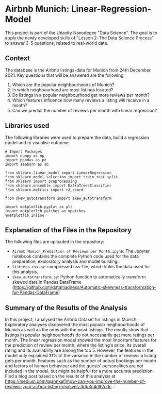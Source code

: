 # Airbnb Munich: Linear-Regression-Model

This project is part of the Udacity Nanodegee "Data Science". The goal is to apply the newly developed skills of "Lesson 2: The Data Science Process" to answer 3-5 questions, related to real-world data.

## Context
The database is the Airbnb listings-data for Munich from 24th December 2021.
Key questions that will be answered are the following:

1. Which are the popular neighbourhoods of Munich?
2. In which neighbourhood are most listings located?
3. Do listings in a popular neighbourhood get more reviews per month?
4. Which features influence how many reviews a listing will receive in a month?
5. Can we predict the number of reviews per month with linear regression?

## Libraries used
The following libraries were used to prepare the data, build a regression model and to visualise outcome:
```
# Import Packages
import numpy as np
import pandas as pd
import seaborn as sb

from sklearn.linear_model import LinearRegression
from sklearn.model_selection import train_test_split
from sklearn import preprocessing
from sklearn.ensemble import ExtraTreesClassifier
from sklearn.metrics import r2_score

from skew_autotransform import skew_autotransform

import matplotlib.pyplot as plt
import matplotlib.patches as mpatches
%matplotlib inline
```

## Explanation of the Files in the Repository
The following files are uploaded in the repository:
- ``Airbnb Munich_Prediction of Reviews per Month.ipynb``: The Jupyter notebook contains the complete Python code used for the data preparation, exploratory analysis and model building.
- ``listings.csv.gz``: compressed csv-file, which holds the data used for this analysis.
- ``skew_autotransform.py``: Python function to automatically transform skewed data in Pandas DataFrame (https://github.com/datamadness/Automatic-skewness-transformation-for-Pandas-DataFrame)

## Summary of the Results of the Analysis
In this project, I analysed the Airbnb Dataset for listings in Munich. 
Exploratory analyses discovered the most popular neighbourhoods of Munich as well as the ones with the most listings. The results show that listings in popular neighbourhoods do not necessarily get more ratings per month. 
The linear regression model showed the most important features for the prediction of review per month, where the listing's price, its overall rating and its availability are among the top 5. 
However, the features in the model only explained 31% of the variance in the number of reviews a listing gets per month. Features such as the number of actual bookings per month and factors of human behaviour and the guests' personalities are not included in the model, but might be helpful for a more accurate prediction.
Find a blog post based on the results of this analysis at https://medium.com/@annkafi/how-can-you-improve-the-number-of-reviews-your-airbnb-listing-receives-3db3c4d92cdc . 
